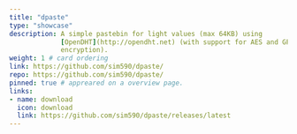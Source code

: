 ```yaml
---
title: "dpaste"
type: "showcase"
description: A simple pastebin for light values (max 64KB) using
             [OpenDHT](http://opendht.net) (with support for AES and GPG
             encryption).
weight: 1 # card ordering
link: https://github.com/sim590/dpaste/
repo: https://github.com/sim590/dpaste/
pinned: true # appreared on a overview page.
links:
- name: download
  icon: download
  link: https://github.com/sim590/dpaste/releases/latest
---
```

